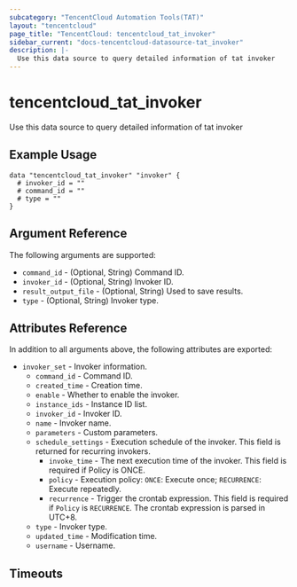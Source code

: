 ```yaml
---
subcategory: "TencentCloud Automation Tools(TAT)"
layout: "tencentcloud"
page_title: "TencentCloud: tencentcloud_tat_invoker"
sidebar_current: "docs-tencentcloud-datasource-tat_invoker"
description: |-
  Use this data source to query detailed information of tat invoker
---
```


# tencentcloud_tat_invoker

Use this data source to query detailed information of tat invoker

## Example Usage

```hcl
data "tencentcloud_tat_invoker" "invoker" {
  # invoker_id = ""
  # command_id = ""
  # type = ""
}
```

## Argument Reference

The following arguments are supported:

* `command_id` - (Optional, String) Command ID.
* `invoker_id` - (Optional, String) Invoker ID.
* `result_output_file` - (Optional, String) Used to save results.
* `type` - (Optional, String) Invoker type.

## Attributes Reference

In addition to all arguments above, the following attributes are exported:

* `invoker_set` - Invoker information.
  * `command_id` - Command ID.
  * `created_time` - Creation time.
  * `enable` - Whether to enable the invoker.
  * `instance_ids` - Instance ID list.
  * `invoker_id` - Invoker ID.
  * `name` - Invoker name.
  * `parameters` - Custom parameters.
  * `schedule_settings` - Execution schedule of the invoker. This field is returned for recurring invokers.
    * `invoke_time` - The next execution time of the invoker. This field is required if Policy is ONCE.
    * `policy` - Execution policy: `ONCE`: Execute once; `RECURRENCE`: Execute repeatedly.
    * `recurrence` - Trigger the crontab expression. This field is required if `Policy` is `RECURRENCE`. The crontab expression is parsed in UTC+8.
  * `type` - Invoker type.
  * `updated_time` - Modification time.
  * `username` - Username.


## Timeouts

<no value>


